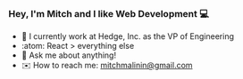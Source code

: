 ### Hey, I'm Mitch and I like Web Development :computer:

- :rocket:   I currently work at Hedge, Inc. as the VP of Engineering 
- :atom:   React > everything else
- 💬   Ask me about anything!
- :envelope:   How to reach me: mitchmalinin@gmail.com

